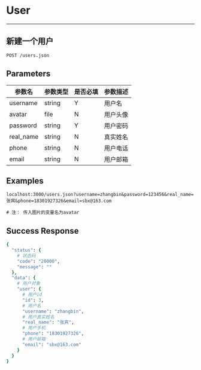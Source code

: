 # User
---
## 新建一个用户

```
POST /users.json
```

## Parameters

|参数名|参数类型|是否必填|参数描述|
|-----|--------|-------|--------|
|username|string|Y|用户名|
|avatar|file|N|用户头像|
|password|string|Y|用户密码|
|real_name|string|N|真实姓名|
|phone|string|N|用户电话|
|email|string|N|用户邮箱|


## Examples
```
localhost:3000/users.json?username=zhangbin&password=123456&real_name=张宾&phone=18301927326&email=sbx@163.com

# 注： 传入图片的变量名为avatar
```

## Success Response
```ruby
{
  "status": {
    # 状态码
    "code": "20000",
    "message": ""
  },
  "data": {
    # 用户对象
    "user": {
      # 用户id
      "id": 3,
      # 用户名
      "username": "zhangbin",
      # 用户真实姓名
      "real_name": "张宾",
      # 用户手机
      "phone": "18301927326",
      # 用户邮箱
      "email": "sbx@163.com"
    }
  }
}
```
